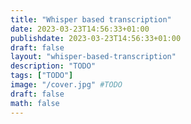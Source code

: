 ```yaml
---
title: "Whisper based transcription"
date: 2023-03-23T14:56:33+01:00
publishdate: 2023-03-23T14:56:33+01:00
draft: false
layout: "whisper-based-transcription"
description: "TODO"
tags: ["TODO"]
image: "/cover.jpg" #TODO
draft: false
math: false
---
```


